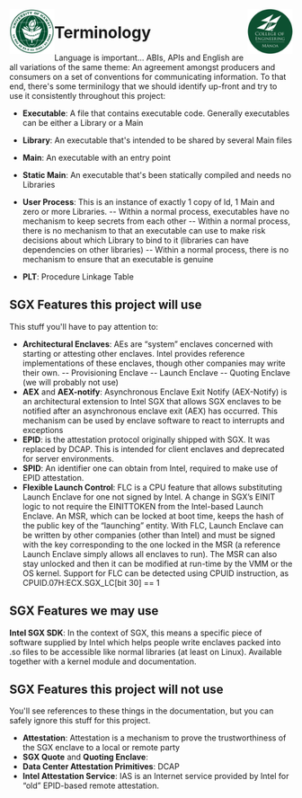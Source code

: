 <img src="https://github.com/Trusted-Execution/.github/blob/main/profile/UHMLogo.png"
     alt="CoE Logo" align="left" height="80" />
<img src="https://github.com/Trusted-Execution/.github/blob/main/profile/CollegeOfEngineering.png"
     alt="CoE Logo" align="right" width="80" />
# Terminology

Language is important... ABIs, APIs and English are all variations of the same theme:  An agreement amongst producers and consumers on a set of conventions for communicating information.  To that end, there's some terminilogy that we should identify up-front and try to use it consistently throughout this project:

- **Executable**:  A file that contains executable code.  Generally executables can be either a Library or a Main
- **Library**:  An executable that's intended to be shared by several Main files
- **Main**:  An executable with an entry point
- **Static Main**:  An executable that's been statically compiled and needs no Libraries
- **User Process**:  This is an instance of exactly 1 copy of ld, 1 Main and zero or more Libraries.
  -- Within a normal process, executables have no mechanism to keep secrets from each other
  -- Within a normal process, there is no mechanism to that an executable can use to make risk decisions about which Library to bind to it (libraries can have dependencies on other libraries)
  -- Within a normal process, there is no mechanism to ensure that an executable is genuine

- **PLT**:  Procedure Linkage Table


## SGX Features this project will use
This stuff you'll have to pay attention to:

- **Architectural Enclaves**:  AEs are “system” enclaves concerned with starting or attesting other enclaves. Intel provides reference implementations of these enclaves, though other companies may write their own.
  -- Provisioning Enclave
  -- Launch Enclave
  -- Quoting Enclave  (we will probably not use)
- **AEX** and **AEX-notify**: Asynchronous Enclave Exit Notify (AEX-Notify) is an architectural extension to
Intel SGX that allows SGX enclaves to be notified after an asynchronous enclave exit (AEX) has occurred. This mechanism can be used by enclave software to react to interrupts and exceptions
- **EPID**: is the attestation protocol originally shipped with SGX. It was replaced by DCAP.  This is intended for client enclaves and deprecated for server environments.
- **SPID**: An identifier one can obtain from Intel, required to make use of EPID attestation.
- **Flexible Launch Control**: FLC is a CPU feature that allows substituting Launch Enclave for one not signed by Intel. A change in SGX’s EINIT logic to not require the EINITTOKEN from the Intel-based Launch Enclave. An MSR, which can be locked at boot time, keeps the hash of the public key of the “launching” entity. With FLC, Launch Enclave can be written by other companies (other than Intel) and must be signed with the key corresponding to the one locked in the MSR (a reference Launch Enclave simply allows all enclaves to run). The MSR can also stay unlocked and then it can be modified at run-time by the VMM or the OS kernel. Support for FLC can be detected using CPUID instruction, as CPUID.07H:ECX.SGX_LC[bit 30] == 1

## SGX Features we may use
**Intel SGX SDK**: In the context of SGX, this means a specific piece of software supplied by Intel which helps people write enclaves packed into .so files to be accessible like normal libraries (at least on Linux). Available together with a kernel module and documentation.

## SGX Features this project will not use
You'll see references to these things in the documentation, but you can safely ignore this stuff for this project.
- **Attestation**:  Attestation is a mechanism to prove the trustworthiness of the SGX enclave to a local or remote party
- **SGX Quote** and **Quoting Enclave**:
- **Data Center Attestation Primitives**: DCAP
- **Intel Attestation Service**: IAS is an Internet service provided by Intel for “old” EPID-based remote attestation.
